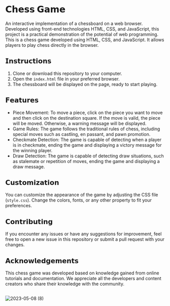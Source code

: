 # 𝗖𝗵𝗲𝘀𝘀 𝗚𝗮𝗺𝗲
An interactive implementation of a chessboard on a web browser. Developed using front-end technologies HTML, CSS, and JavaScript, this project is a practical demonstration of the potential of web programming.
This is a chess game developed using HTML, CSS, and JavaScript. It allows players to play chess directly in the browser.

## 𝗜𝗻𝘀𝘁𝗿𝘂𝗰𝘁𝗶𝗼𝗻𝘀

1. Clone or download this repository to your computer.
2. Open the `index.html` file in your preferred browser.
3. The chessboard will be displayed on the page, ready to start playing.

## 𝗙𝗲𝗮𝘁𝘂𝗿𝗲𝘀

- Piece Movement: To move a piece, click on the piece you want to move and then click on the destination square. If the move is valid, the piece will be moved. Otherwise, a warning message will be displayed.
- Game Rules: The game follows the traditional rules of chess, including special moves such as castling, en passant, and pawn promotion.
- Checkmate Detection: The game is capable of detecting when a player is in checkmate, ending the game and displaying a victory message for the winning player.
- Draw Detection: The game is capable of detecting draw situations, such as stalemate or repetition of moves, ending the game and displaying a draw message.

## 𝗖𝘂𝘀𝘁𝗼𝗺𝗶𝘇𝗮𝘁𝗶𝗼𝗻

You can customize the appearance of the game by adjusting the CSS file (`style.css`). Change the colors, fonts, or any other property to fit your preferences.

## 𝗖𝗼𝗻𝘁𝗿𝗶𝗯𝘂𝘁𝗶𝗻𝗴

If you encounter any issues or have any suggestions for improvement, feel free to open a new issue in this repository or submit a pull request with your changes.

## 𝗔𝗰𝗸𝗻𝗼𝘄𝗹𝗲𝗱𝗴𝗲𝗺𝗲𝗻𝘁𝘀

This chess game was developed based on knowledge gained from online tutorials and documentation. We appreciate all the developers and content creators who share their knowledge with the community.
##
![2023-05-08 (8)](https://user-images.githubusercontent.com/113322342/236958306-9bf5cd7d-5203-4688-ab3e-e55ade41f016.png)
